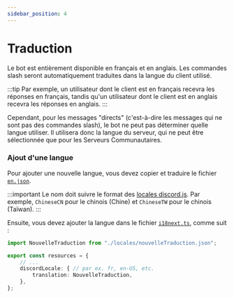 ```yaml
---
sidebar_position: 4
---
```

# Traduction

Le bot est entièrement disponible en français et en anglais. Les commandes slash seront automatiquement traduites dans la langue du client utilisé.

:::tip
Par exemple, un utilisateur dont le client est en français recevra les réponses en français, tandis qu'un utilisateur dont le client est en anglais recevra les réponses en anglais.
:::

Cependant, pour les messages "directs" (c'est-à-dire les messages qui ne sont pas des commandes slash), le bot ne peut pas déterminer quelle langue utiliser. Il utilisera donc la langue du serveur, qui ne peut être sélectionnée que pour les Serveurs Communautaires.

### Ajout d'une langue

Pour ajouter une nouvelle langue, vous devez copier et traduire le fichier [`en.json`](https://github.com/Dicelette/discord-dicelette/blob/main/src/localizations/locales/en.json).

:::important
Le nom doit suivre le format des [locales discord.js](https://github.com/discordjs/discord-api-types/blob/main/rest/common.ts#L300). Par exemple, `ChineseCN` pour le chinois (Chine) et `ChineseTW` pour le chinois (Taïwan).
:::

Ensuite, vous devez ajouter la langue dans le fichier [`i18next.ts`](https://github.com/Dicelette/discord-dicelette/blob/main/src/localizations/i18next.ts), comme suit :
```ts
import NouvelleTraduction from "./locales/nouvelleTraduction.json";

export const resources = {
	// ...
	discordLocale: { // par ex. fr, en-US, etc.
		translation: NouvelleTraduction,
	},
};
```